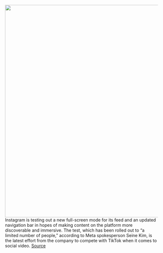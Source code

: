 <img src='https://cdn.vox-cdn.com/thumbor/hlZuXlDFVwHY-jhiScC2XfRSeQ0=/0x0:1764x1178/1200x800/filters:focal(741x448:1023x730)/cdn.vox-cdn.com/uploads/chorus_image/image/70983981/Screen_Shot_2022_06_16_at_09.16.13.0.png' width='700px' /><br/>
Instagram is testing out a new full-screen mode for its feed and an updated navigation bar in hopes of making content on the platform more discoverable and immersive. The test, which has been rolled out to “a limited number of people,” according to Meta spokesperson Seine Kim, is the latest effort from the company to compete with TikTok when it comes to social video.
<a href='https://www.theverge.com/2022/6/16/23170210/instagram-full-screen-video-feed-another-test-tiktok-competition'> Source <a/>